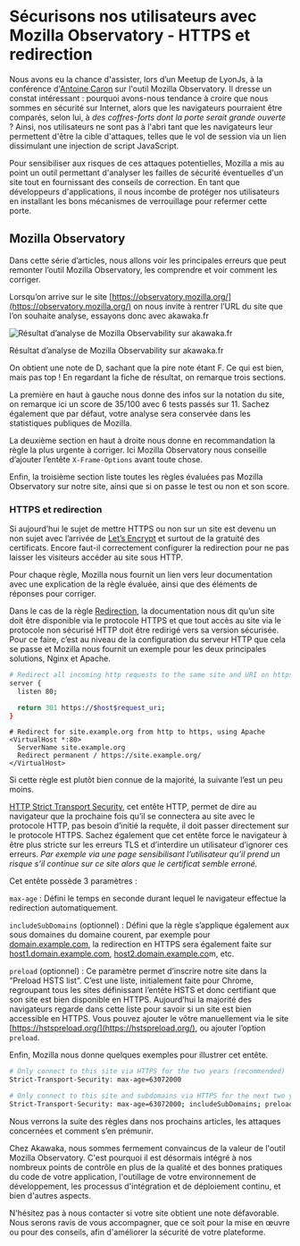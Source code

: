 # Sécurisons nos utilisateurs avec Mozilla Observatory - HTTPS et redirection

Nous avons eu la chance d'assister, lors d’un Meetup de LyonJs, à la conférence d'[Antoine Caron](https://twitter.com/Slashgear_) sur l'outil Mozilla Observatory. Il dresse un constat intéressant : pourquoi avons-nous tendance à croire que nous sommes en sécurité sur Internet, alors que les navigateurs pourraient être comparés, selon lui, à *des coffres-forts dont la porte serait grande ouverte* ? Ainsi, nos utilisateurs ne sont pas à l'abri tant que les navigateurs leur permettent d'être la cible d'attaques, telles que le vol de session via un lien dissimulant une injection de script JavaScript.

Pour sensibiliser aux risques de ces attaques potentielles, Mozilla a mis au point un outil permettant d'analyser les failles de sécurité éventuelles d'un site tout en fournissant des conseils de correction. En tant que développeurs d'applications, il nous incombe de protéger nos utilisateurs en installant les bons mécanismes de verrouillage pour refermer cette porte.

## Mozilla Observatory

Dans cette série d’articles, nous allons voir les principales erreurs que peut remonter l’outil Mozilla Observatory, les comprendre et voir comment les corriger.

Lorsqu’on arrive sur le site [https://observatory.mozilla.org/](https://observatory.mozilla.org/) on nous invite à rentrer l’URL du site que l’on souhaite analyse, essayons donc avec akawaka.fr

![Résultat d’analyse de Mozilla Observability sur akawaka.fr](/build/front/images/blog/mozilla-observability-akawaka.png)

Résultat d’analyse de Mozilla Observability sur akawaka.fr

On obtient une note de D, sachant que la pire note étant F. Ce qui est bien, mais pas top ! En regardant la fiche de résultat, on remarque trois sections.

La première en haut à gauche nous donne des infos sur la notation du site, on remarque ici un score de 35/100 avec 6 tests passés sur 11. Sachez également que par défaut, votre analyse sera conservée dans les statistiques publiques de Mozilla.

La deuxième section en haut à droite nous donne en recommandation la règle la plus urgente à corriger. Ici Mozilla Observatory nous conseille d’ajouter l’entête `X-Frame-Options` avant toute chose.

 Enfin, la troisième section liste toutes les règles évaluées pas Mozilla Observatory sur notre site, ainsi que si on passe le test ou non et son score.

### HTTPS et redirection

Si aujourd’hui le sujet de mettre HTTPS ou non sur un site est devenu un non sujet avec l’arrivée de [Let’s Encrypt](https://letsencrypt.org/) et surtout de la gratuité des certificats. Encore faut-il correctement configurer la redirection pour ne pas laisser les visiteurs accéder au site sous HTTP.

Pour chaque règle, Mozilla nous fournit un lien vers leur documentation avec une explication de la règle évaluée, ainsi que des éléments de réponses pour corriger. 

Dans le cas de la règle [Redirection](https://infosec.mozilla.org/guidelines/web_security#http-redirections), la documentation nous dit qu’un site doit être disponible via le protocole HTTPS et que tout accès au site via le protocole non sécurisé HTTP doit être redirigé vers sa version sécurisée. Pour ce faire, c’est au niveau de la configuration du serveur HTTP que cela se passe et Mozilla nous fournit un exemple pour les deux principales solutions, Nginx et Apache.

```bash
# Redirect all incoming http requests to the same site and URI on https, using nginx
server {
  listen 80;

  return 301 https://$host$request_uri;
}
```

```apacheconf
# Redirect for site.example.org from http to https, using Apache
<VirtualHost *:80>
  ServerName site.example.org
  Redirect permanent / https://site.example.org/
</VirtualHost>
```

Si cette règle est plutôt bien connue de la majorité, la suivante l’est un peu moins.

[HTTP Strict Transport Security](https://infosec.mozilla.org/guidelines/web_security#http-strict-transport-security), cet entête HTTP, permet de dire au navigateur que la prochaine fois qu’il se connectera au site avec le protocole HTTP, pas besoin d’initié la requête, il doit passer directement sur le protocole HTTPS. Sachez également que cet entête force le navigateur à être plus stricte sur les erreurs TLS et d’interdire un utilisateur d’ignorer ces erreurs. *Par exemple via une page sensibilisant l’utilisateur qu’il prend un risque s’il continue sur ce site alors que le certificat semble erroné.*

Cet entête possède 3 paramètres :

`max-age` : Défini le temps en seconde durant lequel le navigateur effectue la redirection automatiquement.

`includeSubDomains` (optionnel) : Défini que la règle s’applique également aux sous domaines du domaine courent, par exemple pour [domain.example.com](http://domain.example.com), la redirection en HTTPS sera également faite sur [host1.domain.example.com](http://host1.domain.example.com), [host2.domain.example.co](http://host2.domain.example.co)m, etc.

`preload` (optionnel) : Ce paramètre permet d’inscrire notre site dans la “Preload HSTS list”. C’est une liste, initialement faite pour Chrome, regroupant tous les sites définissant l’entête HSTS et donc certifiant que son site est bien disponible en HTTPS. Aujourd’hui la majorité des navigateurs regarde dans cette liste pour savoir si un site est bien accessible en HTTPS. Vous pouvez ajouter le vôtre manuellement via le site [https://hstspreload.org/](https://hstspreload.org/), ou ajouter l’option `preload`.

Enfin, Mozilla nous donne quelques exemples pour illustrer cet entête.

```bash
# Only connect to this site via HTTPS for the two years (recommended)
Strict-Transport-Security: max-age=63072000

# Only connect to this site and subdomains via HTTPS for the next two years and also include in the preload list
Strict-Transport-Security: max-age=63072000; includeSubDomains; preload
```

Nous verrons la suite des règles dans nos prochains articles, les attaques concernées et comment s’en prémunir. 

Chez Akawaka, nous sommes fermement convaincus de la valeur de l'outil Mozilla Observatory. C'est pourquoi il est désormais intégré à nos nombreux points de contrôle en plus de la qualité et des bonnes pratiques du code de votre application, l'outillage de votre environnement de développement, les processus d'intégration et de déploiement continu, et bien d'autres aspects.

N'hésitez pas à nous contacter si votre site obtient une note défavorable. Nous serons ravis de vous accompagner, que ce soit pour la mise en œuvre ou pour des conseils, afin d'améliorer la sécurité de votre plateforme.
